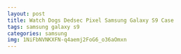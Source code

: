 ```yaml
---
layout: post
title: Watch Dogs Dedsec Pixel Samsung Galaxy S9 Case
tags: samsung galaxy s9
categories: samsung
img: 1NiFbNVNKXFN-q4aemj2FoG6_o36aOmxn
---
```

